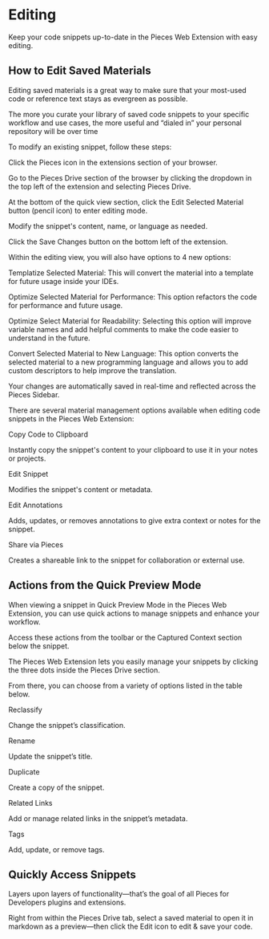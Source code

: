 # Editing

Keep your code snippets up-to-date in the Pieces Web Extension with easy editing.

## How to Edit Saved Materials

Editing saved materials is a great way to make sure that your most-used code or reference text stays as evergreen as possible.

The more you curate your library of saved code snippets to your specific workflow and use cases, the more useful and “dialed in” your personal repository will be over time

To modify an existing snippet, follow these steps:

Click the Pieces icon in the extensions section of your browser.

Go to the Pieces Drive section of the browser by clicking the dropdown in the top left of the extension and selecting Pieces Drive.

At the bottom of the quick view section, click the Edit Selected Material button (pencil icon) to enter editing mode.

Modify the snippet's content, name, or language as needed.

Click the Save Changes button on the bottom left of the extension.



Within the editing view, you will also have options to 4 new options:

Templatize Selected Material: This will convert the material into a template for future usage inside your IDEs.

Optimize Selected Material for Performance: This option refactors the code for performance and future usage.

Optimize Select Material for Readability: Selecting this option will improve variable names and add helpful comments to make the code easier to understand in the future.

Convert Selected Material to New Language: This option converts the selected material to a new programming language and allows you to add custom descriptors to help improve the translation.

Your changes are automatically saved in real-time and reflected across the Pieces Sidebar.

There are several material management options available when editing code snippets in the Pieces Web Extension:

Copy Code to Clipboard

Instantly copy the snippet's content to your clipboard to use it in your notes or projects.

Edit Snippet

Modifies the snippet's content or metadata.

Edit Annotations

Adds, updates, or removes annotations to give extra context or notes for the snippet.

Share via Pieces

Creates a shareable link to the snippet for collaboration or external use.

## Actions from the Quick Preview Mode

When viewing a snippet in Quick Preview Mode in the Pieces Web Extension, you can use quick actions to manage snippets and enhance your workflow.

Access these actions from the toolbar or the Captured Context section below the snippet.

The Pieces Web Extension lets you easily manage your snippets by clicking the three dots inside the Pieces Drive section.

From there, you can choose from a variety of options listed in the table below.



Reclassify

Change the snippet’s classification.

Rename

Update the snippet’s title.

Duplicate

Create a copy of the snippet.

Related Links

Add or manage related links in the snippet’s metadata.

Tags

Add, update, or remove tags.

## Quickly Access Snippets

Layers upon layers of functionality—that’s the goal of all Pieces for Developers plugins and extensions.

Right from within the Pieces Drive tab, select a saved material to open it in markdown as a preview—then click the Edit icon to edit & save your code.

